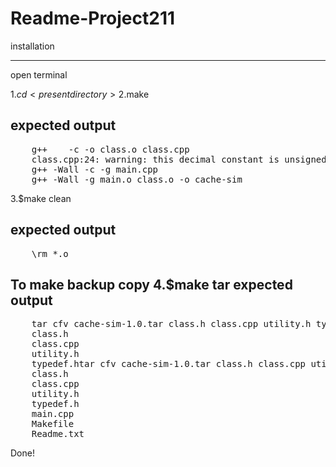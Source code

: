 Readme-Project211
=========

installation
***************
open terminal

1.$cd <present directory>
2.$make

expected output
---------------
<pre>
	g++    -c -o class.o class.cpp
	class.cpp:24: warning: this decimal constant is unsigned only in ISO C90
	g++ -Wall -c -g main.cpp
	g++ -Wall -g main.o class.o -o cache-sim
</pre>
3.$make clean

expected output
---------------
<pre>
	\rm *.o
</pre>


To make backup copy
4.$make tar
expected output
---------------
<pre>
	tar cfv cache-sim-1.0.tar class.h class.cpp utility.h typedef.h main.cpp Makefile Readme.txt
	class.h
	class.cpp
	utility.h
	typedef.htar cfv cache-sim-1.0.tar class.h class.cpp utility.h typedef.h main.cpp Makefile Readme.txt
	class.h
	class.cpp
	utility.h
	typedef.h
	main.cpp
	Makefile
	Readme.txt
</pre>
Done!



